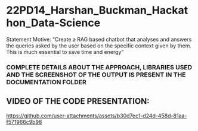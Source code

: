 # 22PD14_Harshan_Buckman_Hackathon_Data-Science

Statement Motive:
“Create a RAG based chatbot that analyses and answers the queries
asked by the user based on the specific context given by them. This is
much essential to save time and energy”

### COMPLETE DETAILS ABOUT THE APPROACH, LIBRARIES USED AND THE SCREENSHOT OF THE OUTPUT IS PRESENT IN THE DOCUMENTATION FOLDER

## VIDEO OF THE CODE PRESENTATION:
https://github.com/user-attachments/assets/b30d7ec1-d24d-458d-81aa-f571966c9b98
